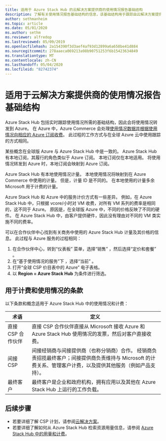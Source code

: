 ```yaml
---
title: 适用于 Azure Stack Hub 的云解决方案提供商的使用情况报告基础结构
description: 了解有关使用情况报告基础结构的信息，该基础结构用于跟踪由云解决方案提供商 (CSP) 提供服务的租户的使用情况。
author: sethmanheim
ms.topic: article
ms.date: 05/01/2020
ms.author: sethm
ms.reviewer: alfredop
ms.lastreviewed: 05/09/2019
ms.openlocfilehash: 2a154390f3d3aef4af93d12899a6a658be41d884
ms.sourcegitcommit: 278aaeca069213a98b90751253f6b15423634849
ms.translationtype: MT
ms.contentlocale: zh-CN
ms.lasthandoff: 05/04/2020
ms.locfileid: "82742374"
---
```

# <a name="usage-reporting-infrastructure-for-cloud-solution-providers"></a>适用于云解决方案提供商的使用情况报告基础结构

Azure Stack Hub 包括实时跟踪使用情况所需的基础结构，因此会将使用情况转发到 Azure。 在 Azure 中，Azure Commerce 会处理[使用情况数据并根据使用情况向相应的 Azure 订阅收费](azure-stack-billing-and-chargeback.md)。 此过程的工作方式与在全球 Azure 云中使用跟踪的方式相同。

某些概念在全球版 Azure 与 Azure Stack Hub 中是一致的。 Azure Stack Hub 有本地订阅，其履行的角色类似于 Azure 订阅。 本地订阅仅在本地适用。 将使用情况转发到 Azure 时，本地订阅会映射到 Azure 订阅。

Azure Stack Hub 有本地使用情况计量。 本地使用情况将映射到在 Azure Commerce 中使用的计量。 但是，计量 ID 是不同的。 在本地使用的计量多余 Microsoft 用于计费的计量。

Azure Stack Hub 和 Azure 中的服务计价方式有一些差异。 例如，在 Azure Stack Hub 中，只根据 vcore/小时对 VM 收费，对所有 VM 系列的费率是相同的，这不同于 Azure。 原因是，在全球版 Azure 中，不同的价格反映了不同的硬件。 在 Azure Stack Hub 中，由客户提供硬件，因此没有理由对不同的 VM 类实施不同的费率。

可以在合作伙伴中心找到有关商务中使用的 Azure Stack Hub 计量及其价格的信息。 此过程与 Azure 服务的过程相同：

1. 在合作伙伴中心，转到“仪表板”  菜单，选择“销售”  ，然后选择“定价和套餐”  。
2. 在“基于使用情况的服务”下  ，选择“当前”  。
3. 打开“全球 CSP 价目表中的 Azure”  电子表格。
4. 以 **Region = Azure Stack Hub** 为条件进行筛选。

## <a name="terms-used-for-billing-and-usage"></a>用于计费和使用情况的条款

以下条款和概念适用于 Azure Stack Hub 中的使用情况和计费：

| 术语 | 定义 |
| --- | --- |
| 直接 CSP 合作伙伴 | 直接 CSP 合作伙伴直接从 Microsoft 接收 Azure 和 Azure Stack Hub 使用情况的发票，然后对客户直接收费。 |
| 间接 CSP | 间接经销商与间接提供商（也称分销商）合作。 经销商负责招揽最终客户；间接提供商负责维持与 Microsoft 的计费关系、管理客户计费，以及提供其他服务（例如产品支持）。 |
| 最终客户 | 最终客户是企业和政府机构，拥有应用以及其他在 Azure Stack Hub 上运行的工作负载。 |

## <a name="next-steps"></a>后续步骤

- 若要详细了解 CSP 计划，请参阅[云解决方案](https://partner.microsoft.com/solutions/microsoft-cloud-solutions)。
- 若要详细了解如何从 Azure Stack Hub 检索资源用量信息，请参阅 [Azure Stack Hub 中的用量和计费](azure-stack-billing-and-chargeback.md)。
